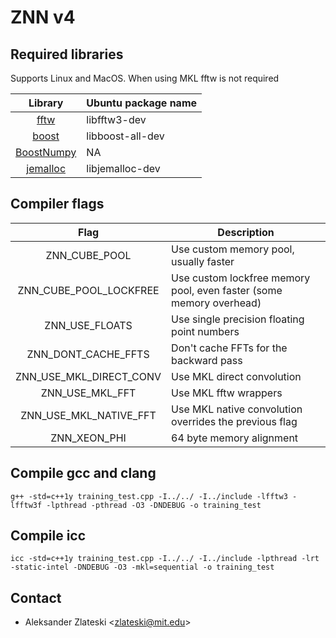 ZNN v4
======

Required libraries
------------------
Supports Linux and MacOS. When using MKL fftw is not required

|Library|Ubuntu package name|
|:-----:|-------------------|
|[fftw](http://www.fftw.org/)|libfftw3-dev|
|[boost](http://www.boost.org/)|libboost-all-dev|
|[BoostNumpy](http://github.com/ndarray/Boost.NumPy)|NA|
|[jemalloc](http://www.canonware.com/jemalloc/)|libjemalloc-dev|


Compiler flags
--------------

|Flag|Description|
|:-----:|-------------------|
|ZNN_CUBE_POOL|Use custom memory pool, usually faster|
|ZNN_CUBE_POOL_LOCKFREE|Use custom lockfree memory pool, even faster (some memory overhead)|
|ZNN_USE_FLOATS|Use single precision floating point numbers|
|ZNN_DONT_CACHE_FFTS|Don't cache FFTs for the backward pass|
|ZNN_USE_MKL_DIRECT_CONV|Use MKL direct convolution|
|ZNN_USE_MKL_FFT|Use MKL fftw wrappers|
|ZNN_USE_MKL_NATIVE_FFT|Use MKL native convolution overrides the previous flag|
|ZNN_XEON_PHI|64 byte memory alignment|


Compile gcc and clang
---------------------
    g++ -std=c++1y training_test.cpp -I../../ -I../include -lfftw3 -lfftw3f -lpthread -pthread -O3 -DNDEBUG -o training_test

Compile icc
-----------
    icc -std=c++1y training_test.cpp -I../../ -I../include -lpthread -lrt -static-intel -DNDEBUG -O3 -mkl=sequential -o training_test


Contact
-------
* Aleksander Zlateski \<zlateski@mit.edu\>
